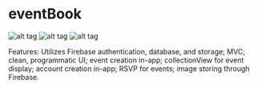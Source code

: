 # eventBook

![alt tag](http://i.imgur.com/DU4YOOb.png)
![alt tag](http://i.imgur.com/edTI4zl.jpg)
![alt tag](http://i.imgur.com/oLfO1rO.jpg)

Features: Utilizes Firebase authentication, database, and storage; MVC; clean, programmatic UI; event creation in-app; collectionView for event display; account creation in-app; RSVP for events; image storing through Firebase.

